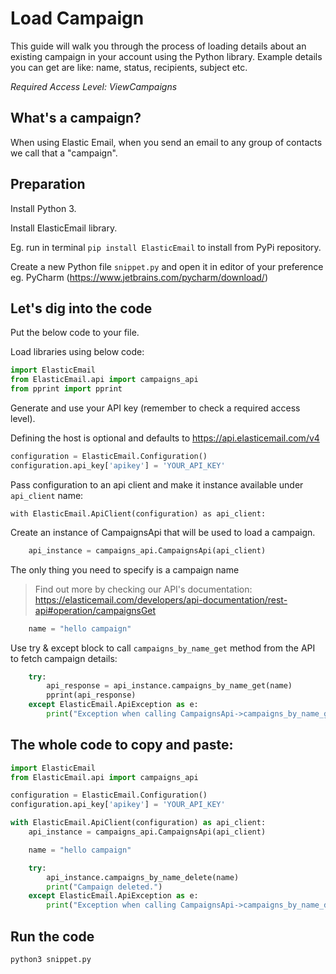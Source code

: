 # Load Campaign

This guide will walk you through the process of loading details about an existing campaign in your account using the Python library. Example details you can get are like: name, status, recipients, subject etc.

*Required Access Level: ViewCampaigns*

## What's a campaign?
When using Elastic Email, when you send an email to any group of contacts we call that a "campaign".

## Preparation
Install Python 3.

Install ElasticEmail library.

Eg. run in terminal `pip install ElasticEmail` to install from PyPi repository.

Create a new Python file `snippet.py` and open it in editor of your preference eg. PyCharm (https://www.jetbrains.com/pycharm/download/)

## Let's dig into the code

Put the below code to your file.

Load libraries using below code:

```python
import ElasticEmail
from ElasticEmail.api import campaigns_api
from pprint import pprint
```

Generate and use your API key (remember to check a required access level).

Defining the host is optional and defaults to https://api.elasticemail.com/v4

```python
configuration = ElasticEmail.Configuration()
configuration.api_key['apikey'] = 'YOUR_API_KEY'
```

Pass configuration to an api client and make it instance available under `api_client` name:
```
with ElasticEmail.ApiClient(configuration) as api_client:
```

Create an instance of CampaignsApi that will be used to load a campaign.

```python
    api_instance = campaigns_api.CampaignsApi(api_client)
```

The only thing you need to specify is a campaign name

> Find out more by checking our API's documentation: https://elasticemail.com/developers/api-documentation/rest-api#operation/campaignsGet


```python
    name = "hello campaign"
```

Use try & except block to call `campaigns_by_name_get` method from the API to fetch campaign details: 

```python
    try:
        api_response = api_instance.campaigns_by_name_get(name)
        pprint(api_response)
    except ElasticEmail.ApiException as e:
        print("Exception when calling CampaignsApi->campaigns_by_name_get: %s\n" % e)
```


## The whole code to copy and paste:

```python
import ElasticEmail
from ElasticEmail.api import campaigns_api

configuration = ElasticEmail.Configuration()
configuration.api_key['apikey'] = 'YOUR_API_KEY'

with ElasticEmail.ApiClient(configuration) as api_client:
    api_instance = campaigns_api.CampaignsApi(api_client)

    name = "hello campaign"

    try:
        api_instance.campaigns_by_name_delete(name)
        print("Campaign deleted.")
    except ElasticEmail.ApiException as e:
        print("Exception when calling CampaignsApi->campaigns_by_name_delete: %s\n" % e)
```

## Run the code
```
python3 snippet.py
```
